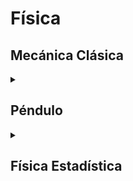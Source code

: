 # Física

## Mecánica Clásica

  <details>
  <summary><h2>Péndulo</h2></summary>

   - [Pendulo simple](Pendulo/simple/doc/simple.pdf) - [simulación](Pendulo/simple/script/main.py)
   - [Pendulo de masa](Pendulo/masa/doc/masa.pdf) - [simulación](Pendulo/masa/script/main.py)
   - [Pendulo simple doble](Pendulo/simpledb/doc/simpledb.pdf) - [simulación](Pendulo/simpledb/script/main.py)
   - [Pendulo de masa doble](Pendulo/masadb/doc/masadb.pdf) - [simulación](Pendulo/masadb/script/main.py)

  </details>

  <details>
  <summary><h2>Física Estadística</h2></summary>

   - [Movimiento Browniano](Browniano/doc/Browniano.pdf) - [simulación](Browniano/script/main.py)

  </details>

